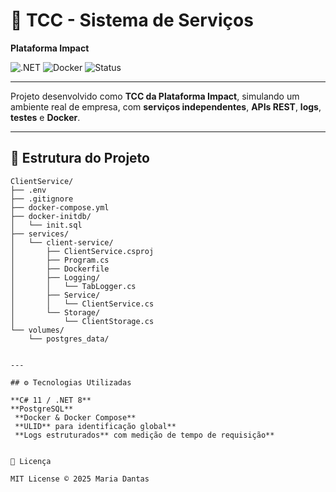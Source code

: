# 🚀 TCC - Sistema de Serviços
**Plataforma Impact**

![.NET](https://img.shields.io/badge/.NET-8.0-blue)
![Docker](https://img.shields.io/badge/Docker-Compose-blue)
![Status](https://img.shields.io/badge/Status-Em%20Desenvolvimento-yellow)

---

Projeto desenvolvido como **TCC da Plataforma Impact**, simulando um ambiente real de empresa, com **serviços independentes**, **APIs REST**, **logs**, **testes** e **Docker**.  

---

## 📂 Estrutura do Projeto

```text
ClientService/
├── .env
├── .gitignore
├── docker-compose.yml
├── docker-initdb/
│   └── init.sql
├── services/
│   └── client-service/
│       ├── ClientService.csproj
│       ├── Program.cs
│       ├── Dockerfile
│       ├── Logging/
│       │   └── TabLogger.cs
│       ├── Service/
│       │   └── ClientService.cs
│       └── Storage/
│           └── ClientStorage.cs
└── volumes/
    └── postgres_data/


---

## ⚙️ Tecnologias Utilizadas

**C# 11 / .NET 8**
**PostgreSQL**
 **Docker & Docker Compose**
 **ULID** para identificação global**
 **Logs estruturados** com medição de tempo de requisição**


📝 Licença

MIT License © 2025 Maria Dantas
